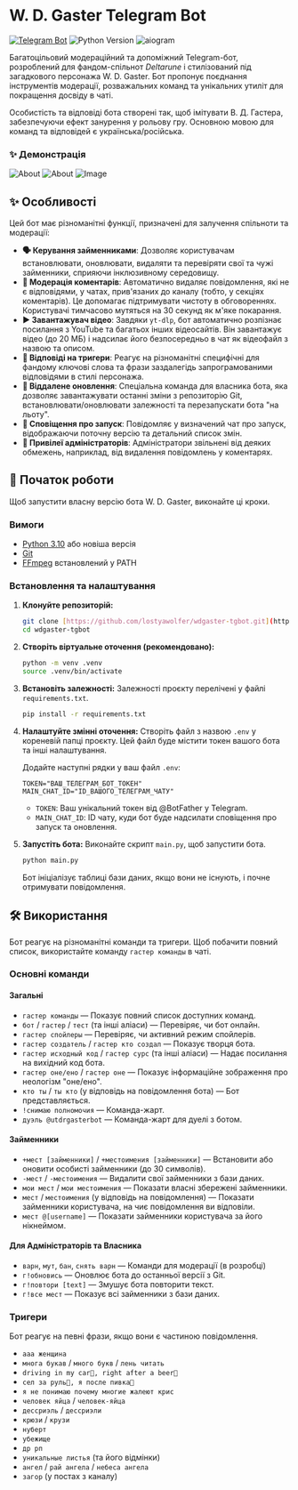 # W. D. Gaster Telegram Bot

[![Telegram Bot](https://img.shields.io/badge/Telegram-@utdrgasterbot-blue.svg?style=flat-square&logo=telegram)](https://t.me/utdrgasterbot)
![Python Version](https://img.shields.io/badge/python-3.10+-blue.svg)
![aiogram](https://img.shields.io/badge/aiogram-v3-green.svg)

Багатоцільовий модераційний та допоміжний Telegram-бот, розроблений для фандом-спільнот *Deltarune* і стилізований під загадкового персонажа W. D. Gaster. Бот пропонує поєднання інструментів модерації, розважальних команд та унікальних утиліт для покращення досвіду в чаті.

Особистість та відповіді бота створені так, щоб імітувати В. Д. Гастера, забезпечуючи ефект занурення у рольову гру. Основною мовою для команд та відповідей є українська/російська.

### ✨ Демонстрація

![About](/images/readme/update.png)
![About](/images/readme/commands.png)
![Image](/images/readme/image.png)

## ✨ Особливості

Цей бот має різноманітні функції, призначені для залучення спільноти та модерації:

* **🗣️ Керування займенниками**: Дозволяє користувачам встановлювати, оновлювати, видаляти та перевіряти свої та чужі займенники, сприяючи інклюзивному середовищу.
* **💬 Модерація коментарів**: Автоматично видаляє повідомлення, які не є відповідями, у чатах, прив'язаних до каналу (тобто, у секціях коментарів). Це допомагає підтримувати чистоту в обговореннях. Користувачі тимчасово мутяться на 30 секунд як м'яке покарання.
* **▶️ Завантажувач відео**: Завдяки `yt-dlp`, бот автоматично розпізнає посилання з YouTube та багатьох інших відеосайтів. Він завантажує відео (до 20 МБ) і надсилає його безпосередньо в чат як відеофайл з назвою та описом.
* **🤖 Відповіді на тригери**: Реагує на різноманітні специфічні для фандому ключові слова та фрази заздалегідь запрограмованими відповідями в стилі персонажа.
* **🚀 Віддалене оновлення**: Спеціальна команда для власника бота, яка дозволяє завантажувати останні зміни з репозиторію Git, встановлювати/оновлювати залежності та перезапускати бота "на льоту".
* **📢 Сповіщення про запуск**: Повідомляє у визначений чат про запуск, відображаючи поточну версію та детальний список змін.
* **👮 Привілеї адміністраторів**: Адміністратори звільнені від деяких обмежень, наприклад, від видалення повідомлень у коментарях.

## 🚀 Початок роботи

Щоб запустити власну версію бота W. D. Gaster, виконайте ці кроки.

### Вимоги

* [Python 3.10](https://www.python.org/downloads/) або новіша версія
* [Git](https://git-scm.com/downloads)
* [FFmpeg](https://ffmpeg.org/download.html) встановлений у PATH

### Встановлення та налаштування

1.  **Клонуйте репозиторій:**
    ```sh
    git clone [https://github.com/lostyawolfer/wdgaster-tgbot.git](https://github.com/lostyawolfer/wdgaster-tgbot.git)
    cd wdgaster-tgbot
    ```

2.  **Створіть віртуальне оточення (рекомендовано):**
    ```sh
    python -m venv .venv
    source .venv/bin/activate
    ```

3.  **Встановіть залежності:**
    Залежності проєкту перелічені у файлі `requirements.txt`.
    ```sh
    pip install -r requirements.txt
    ```

4.  **Налаштуйте змінні оточення:**
    Створіть файл з назвою `.env` у кореневій папці проєкту. Цей файл буде містити токен вашого бота та інші налаштування.

    Додайте наступні рядки у ваш файл `.env`:
    ```env
    TOKEN="ВАШ_ТЕЛЕГРАМ_БОТ_ТОКЕН"
    MAIN_CHAT_ID="ID_ВАШОГО_ТЕЛЕГРАМ_ЧАТУ"
    ```
    * `TOKEN`: Ваш унікальний токен від @BotFather у Telegram.
    * `MAIN_CHAT_ID`: ID чату, куди бот буде надсилати сповіщення про запуск та оновлення.

5.  **Запустіть бота:**
    Виконайте скрипт `main.py`, щоб запустити бота.
    ```sh
    python main.py
    ```
    Бот ініціалізує таблиці бази даних, якщо вони не існують, і почне отримувати повідомлення.

## 🛠 Використання

Бот реагує на різноманітні команди та тригери. Щоб побачити повний список, використайте команду `гастер команды` в чаті.

### Основні команди

#### **Загальні**
* `гастер команды` — Показує повний список доступних команд.
* `бот` / `гастер` / `тест` (та інші аліаси) — Перевіряє, чи бот онлайн.
* `гастер спойлеры` — Перевіряє, чи активний режим спойлерів.
* `гастер создатель` / `гастер кто создал` — Показує творця бота.
* `гастер исходный код` / `гастер сурс` (та інші аліаси) — Надає посилання на вихідний код бота.
* `гастер оне/ено` / `гастер оне` — Показує інформаційне зображення про неологізм "оне/ено".
* `кто ты` / `ты кто` (у відповідь на повідомлення бота) — Бот представляється.
* `!снимаю полномочия` — Команда-жарт.
* `дуэль @utdrgasterbot` — Команда-жарт для дуелі з ботом.

#### **Займенники**
* `+мест [займенники]` / `+местоимения [займенники]` — Встановити або оновити особисті займенники (до 30 символів).
* `-мест` / `-местоимения` — Видалити свої займенники з бази даних.
* `мои мест` / `мои местоимения` — Показати власні збережені займенники.
* `мест` / `местоимения` (у відповідь на повідомлення) — Показати займенники користувача, на чиє повідомлення ви відповіли.
* `мест @[username]` — Показати займенники користувача за його нікнеймом.

#### **Для Адміністраторів та Власника**
* `варн`, `мут`, `бан`, `снять варн` — Команди для модерації (в розробці)
* `г!обновись` — Оновлює бота до останньої версії з Git.
* `г!повтори [text]` — Змушує бота повторити текст.
* `г!все мест` — Показує всі займенники з бази даних.

### Тригери
Бот реагує на певні фрази, якщо вони є частиною повідомлення.
* `ааа женщина`
* `многа букав` / `много букв` / `лень читать`
* `driving in my car🚗, right after a beer🍺`
* `сел за руль🚗, я после пивка🍺`
* `я не понимаю почему многие жалеют крис`
* `человек яйца` / `человек-яйца`
* `дессриэль` / `дессриэли`
* `крюзи` / `крузи`
* `нуберт`
* `убежище`
* `др рп`
* `уникальные листья` (та його відмінки)
* `ангел` / `рай ангела` / `небеса ангела`
* `загор` (у постах з каналу)